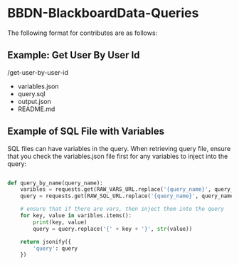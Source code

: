# BBDN-BlackboardData-Queries

The following format for contributes are as follows:

## Example: Get User By User Id
/get-user-by-user-id
- variables.json
- query.sql
- output.json
- README.md



## Example of SQL File with Variables
SQL files can have variables in the query. When retrieving query file, ensure that you check the variables.json file first for any variables to inject into the query:

```py

def query_by_name(query_name):
    varibles = requests.get(RAW_VARS_URL.replace('{query_name}', query_name)).json()['variables']
    query = requests.get(RAW_SQL_URL.replace('{query_name}', query_name)).text

    # ensure that if there are vars, then inject them into the query
    for key, value in varibles.items():
        print(key, value)
        query = query.replace('{' + key + '}', str(value))

    return jsonify({
        'query': query
    })

```
